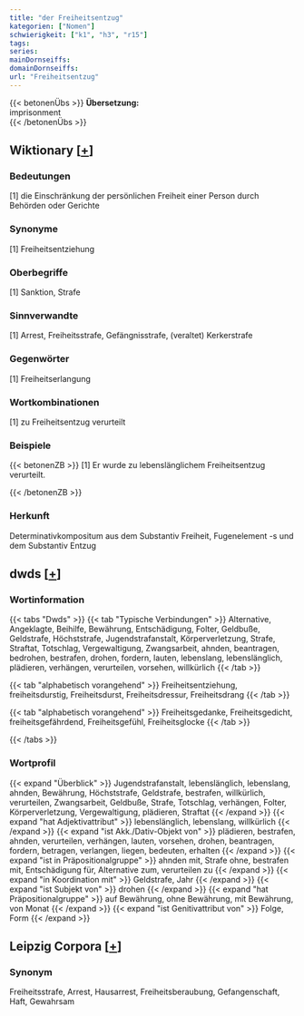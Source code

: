 ```yaml
---
title: "der Freiheitsentzug"
kategorien: ["Nomen"]
schwierigkeit: ["k1", "h3", "r15"]
tags:
series:
mainDornseiffs:
domainDornseiffs:
url: "Freiheitsentzug"
---
```


{{< betonenÜbs >}}
**Übersetzung:**  
imprisonment  
{{< /betonenÜbs >}}

## Wiktionary [[+](https://de.wiktionary.org/wiki/Freiheitsentzug)]

### Bedeutungen
[1] die Einschränkung der persönlichen Freiheit einer Person durch Behörden oder Gerichte  

### Synonyme
[1] Freiheitsentziehung  

### Oberbegriffe
[1] Sanktion, Strafe  

### Sinnverwandte
[1] Arrest, Freiheitsstrafe, Gefängnisstrafe, (veraltet) Kerkerstrafe  

### Gegenwörter
[1] Freiheitserlangung  

### Wortkombinationen
[1] zu Freiheitsentzug verurteilt  

### Beispiele
{{< betonenZB >}}
[1] Er wurde zu lebenslänglichem Freiheitsentzug verurteilt.  

{{< /betonenZB >}}
### Herkunft
Determinativkompositum aus dem Substantiv Freiheit, Fugenelement -s und dem Substantiv Entzug  



## dwds [[+](https://www.dwds.de/wb/Freiheitsentzug)]

### Wortinformation
{{< tabs "Dwds" >}}
{{< tab "Typische Verbindungen" >}}
Alternative, Angeklagte, Beihilfe, Bewährung, Entschädigung, Folter, Geldbuße, Geldstrafe, Höchststrafe, Jugendstrafanstalt, Körperverletzung, Strafe, Straftat, Totschlag, Vergewaltigung, Zwangsarbeit, ahnden, beantragen, bedrohen, bestrafen, drohen, fordern, lauten, lebenslang, lebenslänglich, plädieren, verhängen, verurteilen, vorsehen, willkürlich
{{< /tab >}}

{{< tab "alphabetisch vorangehend" >}}
Freiheitsentziehung, freiheitsdurstig, Freiheitsdurst, Freiheitsdressur, Freiheitsdrang
{{< /tab >}}

{{< tab "alphabetisch vorangehend" >}}
Freiheitsgedanke, Freiheitsgedicht, freiheitsgefährdend, Freiheitsgefühl, Freiheitsglocke
{{< /tab >}}

{{< /tabs >}}

### Wortprofil
{{< expand "Überblick" >}} Jugendstrafanstalt, lebenslänglich, lebenslang, ahnden, Bewährung, Höchststrafe, Geldstrafe, bestrafen, willkürlich, verurteilen, Zwangsarbeit, Geldbuße, Strafe, Totschlag, verhängen, Folter, Körperverletzung, Vergewaltigung, plädieren, Straftat {{< /expand >}}
{{< expand "hat Adjektivattribut" >}} lebenslänglich, lebenslang, willkürlich {{< /expand >}}
{{< expand "ist Akk./Dativ-Objekt von" >}} plädieren, bestrafen, ahnden, verurteilen, verhängen, lauten, vorsehen, drohen, beantragen, fordern, betragen, verlangen, liegen, bedeuten, erhalten {{< /expand >}}
{{< expand "ist in Präpositionalgruppe" >}} ahnden mit, Strafe ohne, bestrafen mit, Entschädigung für, Alternative zum, verurteilen zu {{< /expand >}}
{{< expand "in Koordination mit" >}} Geldstrafe, Jahr {{< /expand >}}
{{< expand "ist Subjekt von" >}} drohen {{< /expand >}}
{{< expand "hat Präpositionalgruppe" >}} auf Bewährung, ohne Bewährung, mit Bewährung, von Monat {{< /expand >}}
{{< expand "ist Genitivattribut von" >}} Folge, Form {{< /expand >}}

## Leipzig Corpora [[+](https://corpora.uni-leipzig.de/en/res?word=Freiheitsentzug&corpusId=deu_newscrawl-public_2018)]


### Synonym
Freiheitsstrafe, Arrest, Hausarrest, Freiheitsberaubung, Gefangenschaft, Haft, Gewahrsam

